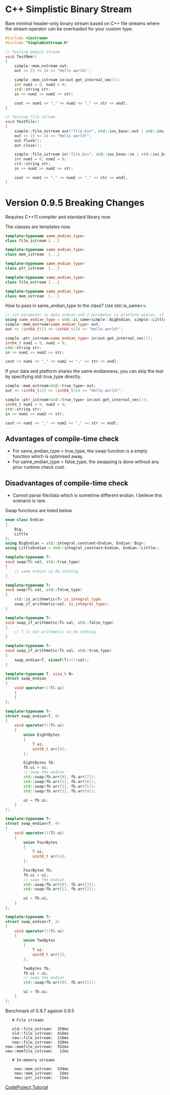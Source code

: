# C++ Simplistic Binary Stream

Bare minimal header-only binary stream based on C++ file streams where the stream operator can be overloaded for your custom type.

```cpp
#include <iostream>
#include "SimpleBinStream.h"

// Testing memory stream
void TestMem()
{
    simple::mem_ostream out;
    out << 23 << 24 << "Hello world!";

    simple::mem_istream in(out.get_internal_vec());
    int num1 = 0, num2 = 0;
    std::string str;
    in >> num1 >> num2 >> str;

    cout << num1 << "," << num2 << "," << str << endl;
}

// Testing file stream
void TestFile()
{
    simple::file_ostream out("file.bin", std::ios_base::out | std::ios_base::binary);
    out << 23 << 24 << "Hello world!";
    out.flush();
    out.close();

    simple::file_istream in("file.bin", std::ios_base::in | std::ios_base::binary);
    int num1 = 0, num2 = 0;
    std::string str;
    in >> num1 >> num2 >> str;

    cout << num1 << "," << num2 << "," << str << endl;
}
```

# Version 0.9.5 Breaking Changes

Requires C++11 compiler and standard library now.

The classes are templates now. 

```cpp
template<typename same_endian_type>
class file_istream {...}

template<typename same_endian_type>
class mem_istream  {...}

template<typename same_endian_type>
class ptr_istream  {...}

template<typename same_endian_type>
class file_ostream {...}

template<typename same_endian_type>
class mem_ostream  {...}
```

How to pass in same_endian_type to the class? Use std::is_same<>.

```cpp
// 1st parameter is data endian and 2 parameter is platform endian, if they are different, swap.
using same_endian_type = std::is_same<simple::BigEndian, simple::LittleEndian>;
simple::mem_ostream<same_endian_type> out;
out << (int64_t)23 << (int64_t)24 << "Hello world!";

simple::ptr_istream<same_endian_type> in(out.get_internal_vec());
int64_t num1 = 0, num2 = 0;
std::string str;
in >> num1 >> num2 >> str;

cout << num1 << "," << num2 << "," << str << endl;
```

If your data and platform shares the same endianness, you can skip the test by specifying std::true_type directly.

```cpp
simple::mem_ostream<std::true_type> out;
out << (int64_t)23 << (int64_t)24 << "Hello world!";

simple::ptr_istream<std::true_type> in(out.get_internal_vec());
int64_t num1 = 0, num2 = 0;
std::string str;
in >> num1 >> num2 >> str;

cout << num1 << "," << num2 << "," << str << endl;
```

## Advantages of compile-time check

* For same_endian_type = true_type, the swap function is a empty function which is optimised away.
* For same_endian_type = false_type, the swapping is done without any prior runtime check cost.

## Disadvantages of compile-time check

* Cannot parse file/data which is sometime different endian. I believe this scenario is rare.

Swap functions are listed below.

```cpp
enum class Endian
{
    Big,
    Little
};
using BigEndian = std::integral_constant<Endian, Endian::Big>;
using LittleEndian = std::integral_constant<Endian, Endian::Little>;

template<typename T>
void swap(T& val, std::true_type)
{
    // same endian so do nothing.
}

template<typename T>
void swap(T& val, std::false_type)
{
    std::is_arithmetic<T> is_integral_type;
    swap_if_arithmetic(val, is_integral_type);
}

template<typename T>
void swap_if_arithmetic(T& val, std::false_type)
{
    // T is not arithmetic so do nothing
}

template<typename T>
void swap_if_arithmetic(T& val, std::true_type)
{
    swap_endian<T, sizeof(T)>()(val);
}

template<typename T, size_t N>
struct swap_endian
{
    void operator()(T& ui)
    {
    }
};

template<typename T>
struct swap_endian<T, 8>
{
    void operator()(T& ui)
    {
        union EightBytes
        {
            T ui;
            uint8_t arr[8];
        };

        EightBytes fb;
        fb.ui = ui;
        // swap the endian
        std::swap(fb.arr[0], fb.arr[7]);
        std::swap(fb.arr[1], fb.arr[6]);
        std::swap(fb.arr[2], fb.arr[5]);
        std::swap(fb.arr[3], fb.arr[4]);

        ui = fb.ui;
    }
};

template<typename T>
struct swap_endian<T, 4>
{
    void operator()(T& ui)
    {
        union FourBytes
        {
            T ui;
            uint8_t arr[4];
        };

        FourBytes fb;
        fb.ui = ui;
        // swap the endian
        std::swap(fb.arr[0], fb.arr[3]);
        std::swap(fb.arr[1], fb.arr[2]);

        ui = fb.ui;
    }
};

template<typename T>
struct swap_endian<T, 2>
{
    void operator()(T& ui)
    {
        union TwoBytes
        {
            T ui;
            uint8_t arr[2];
        };

        TwoBytes fb;
        fb.ui = ui;
        // swap the endian
        std::swap(fb.arr[0], fb.arr[1]);

        ui = fb.ui;
    }
};
```

Benchmark of 0.9.7 against 0.9.5

```
   # File streams

   old::file_ostream:  359ms
   old::file_istream:  416ms
   new::file_ostream:  216ms
   new::file_istream:  328ms
new::memfile_ostream:  552ms
new::memfile_istream:   12ms

   # In-memory streams

    new::mem_ostream:  534ms
    new::mem_istream:   16ms
    new::ptr_istream:   15ms
```

[CodeProject Tutorial](http://www.codeproject.com/Tips/808776/Cplusplus-Simplistic-Binary-Streams)
